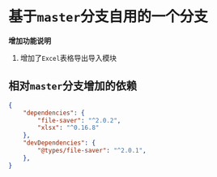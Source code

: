 # 基于`master`分支自用的一个分支

**增加功能说明**

1. 增加了`Excel`表格导出导入模块

## 相对`master`分支增加的依赖
```json
{
	"dependencies": {
        "file-saver": "^2.0.2",
        "xlsx": "^0.16.8"
    },
	"devDependencies": {
        "@types/file-saver": "^2.0.1",
    },
}
```

